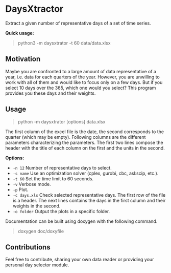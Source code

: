 DaysXtractor
=============
Extract a given number of representative days of a set of time series.

**Quick usage:**
> python3 -m daysxtrator -t 60 data/data.xlsx

Motivation
----------
Maybe you are confronted to a large amount of data representative of a year, i.e. data for each quarters of the year. However, you are unwilling to work with all of them and would like to focus only on a few days. But if you select 10 days over the 365, which one would you select? This program provides you these days and their weights. 

Usage
--------
> python -m daysxtrator [options] data.xlsx

The first column of the excel file is the date, the second corresponds to the quarter (which may be empty).
Following columns are the different parameters characterizing the parameters.
The first two lines compose the header with the title of each column on the first and the units in the second.

**Options:**
- `-n 12`		Number of representative days to select.
- `-s name`		Use an optimization solver (cplex, gurobi, cbc, asl:scip, etc.).
- `-t 60`		Set the time limit to 60 seconds.
- `-v`			Verbose mode.
- `-p`			Plot.
- `-c days.xls` Check selected representative days. The first row of the file is a header. The next lines contains the days in the first column and their weights in the second.
- `-o folder`   Output the plots in a specific folder.

Documentation can be built using doxygen with the following command.
> doxygen doc/doxyfile

Contributions
-------------
Feel free to contribute, sharing your own data reader or providing your personal day selector module.
